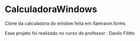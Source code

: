 # CalculadoraWindows
Clone da calculadora do window feita em Xamraxin.forms

Esse projeto foi realizado no curso do professor : Danilo Filitto
